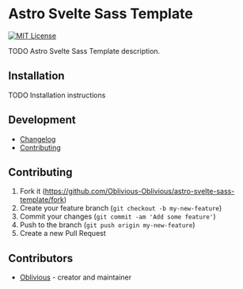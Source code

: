 # Astro Svelte Sass Template

[![MIT License](https://img.shields.io/badge/license-MIT-yellow.svg)](./LICENSE)

TODO Astro Svelte Sass Template description.

## Installation

TODO Installation instructions

## Development

- [Changelog](https://github.com/Oblivious-Oblivious/astro-svelte-sass-template/blob/master/CHANGELOG.md)
- [Contributing](https://github.com/Oblivious-Oblivious/astro-svelte-sass-template/blob/master/CONTRIBUTING.md)

## Contributing

1. Fork it (<https://github.com/Oblivious-Oblivious/astro-svelte-sass-template/fork>)
2. Create your feature branch (`git checkout -b my-new-feature`)
3. Commit your changes (`git commit -am 'Add some feature'`)
4. Push to the branch (`git push origin my-new-feature`)
5. Create a new Pull Request

## Contributors

- [Oblivious](https://github.com/Oblivious-Oblivious) - creator and maintainer
